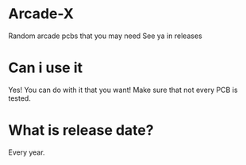 # Arcade-X
Random arcade pcbs that you may need
See ya in releases
# Can i use it
Yes! You can do with it that you want! Make sure that not every PCB is tested.
# What is release date?
Every year.

